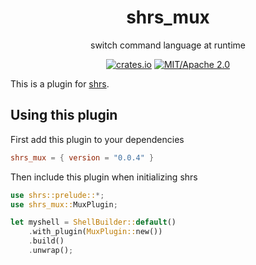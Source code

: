 
<div align="center">

# shrs_mux

switch command language at runtime

[![crates.io](https://img.shields.io/crates/v/shrs_mux.svg)](https://crates.io/crates/shrs_mux)
[![MIT/Apache 2.0](https://img.shields.io/badge/license-MIT%2FApache-blue.svg)](#)

</div>

This is a plugin for [shrs](https://github.com/MrPicklePinosaur/shrs).

## Using this plugin

First add this plugin to your dependencies
```toml
shrs_mux = { version = "0.0.4" }
```

Then include this plugin when initializing shrs
```rust
use shrs::prelude::*;
use shrs_mux::MuxPlugin;

let myshell = ShellBuilder::default()
    .with_plugin(MuxPlugin::new())
    .build()
    .unwrap();

```
